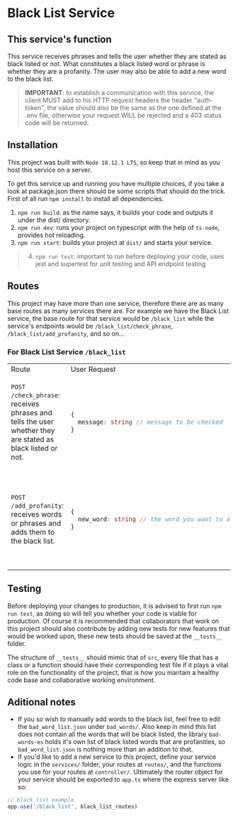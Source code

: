 # Black List Service

## This service's function

This service receives phrases and tells the user whether they are stated as black listed or not. What constitutes a black listed word or phrase is whether they are a profanity. The user may also be able to add a new word to the black list.

> **IMPORTANT**: to establish a communication with this service, the client MUST add to his HTTP request headers the header "auth-token", the value should also be the same as the one defined at the .env file, otherwise your request WILL be rejected and a 403 status code will be returned.

## Installation

This project was built with `Node 18.12.1 LTS`, so keep that in mind as you host this service on a server.

To get this service up and running you have multiple choices, if you take a look at package.json there should be some scripts that should do the trick. First of all run `npm install` to install all dependencies.

1. `npm run build`: as the name says, it builds your code and outputs it under the dist/ directory.
2. `npm run dev`: runs your project on typescript with the help of `ts-node`, provides hot reloading.
3. `npm run start`: builds your project at `dist/` and starts your service.
> 4. `npm run test`: important to run before deploying your code, uses jest and supertest for unit testing and API endpoint testing

## Routes

This project may have more than one service, therefore there are as many base routes as many services there are. For example we have the Black List service, the base route for that service would be `/black_list` while the service's endpoints would be `/black_list/check_phrase`, `/black_list/add_profanity`, and so on...

### For Black List Service `/black_list`

<table>
<tr>
<td>Route</td>
<td>User Request</td>
<td>Server Response</td>
</tr>
<tr>
<td>

`POST /check_phrase`: receives phrases and tells the user whether they are stated as black listed or not.
</td>
<td>

```typescript
{
  message: string // message to be checked
}
```
</td>
<td>

```typescript
{  
  is_black_listed: boolean
}
```
</td>
</tr>
<tr>
<td>

`POST /add_profanity`: receives words or phrases and adds them to the black list.
</td>
<td>

```typescript
{
  new_word: string // the word you want to add
}
```
</td>
<td>

```typescript
// success
{
  message: string
}

// error (could not add a new word)
{
  error: {
    message: string
  }
}
```
</td>
</tr>
</table>

## Testing

Before deploying your changes to production, it is advised to first run `npm run test`, as doing so will tell you whether your code is viable for production. Of course it is recommended that collaborators that work on this project should also contribute by adding new tests for new features that would be worked upon, these new tests should be saved at the `__tests__` folder.

The structure of `__tests__` should mimic that of `src`, every file that has a class or a function should have their corresponding test file if it plays a vital role on the functionality of the project, that is how you mantain a healthy code base and collaborative working environment.

## Aditional notes

* If you so wish to manually add words to the black list, feel free to edit the `bad_word_list.json` under `bad_words/`. Also keep in mind this list does not contain all the words that will be black listed, the library `bad-words-es` holds it's own list of black listed words that are profanities, so `bad_word_list.json` is nothing more than an addition to that.
* If you'd like to add a new service to this project, define your service logic in the `services/` folder, your routes at `routes/`, and the functions you use for your routes at `controller/`. Ultimately the router object for your service should be exported to `app.ts` where the express server like so:
```typescript
// black list example
app.use('/black_list', black_list_routes)
```